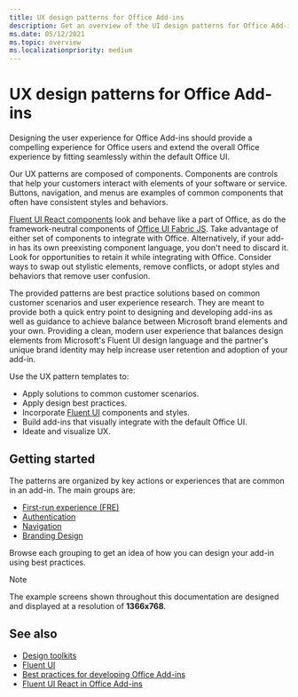 ```yaml
---
title: UX design patterns for Office Add-ins
description: Get an overview of the UI design patterns for Office Add-ins, including patterns for navigation, authentication, first-run, and branding.
ms.date: 05/12/2021
ms.topic: overview
ms.localizationpriority: medium
---
```


# UX design patterns for Office Add-ins

Designing the user experience for Office Add-ins should provide a compelling experience for Office users and extend the overall Office experience by fitting seamlessly within the default Office UI.  

Our UX patterns are composed of components. Components are controls that help your customers interact with elements of your software or service. Buttons, navigation, and menus are examples of common components that often have consistent styles and behaviors.

[Fluent UI React components](using-office-ui-fabric-react.md) look and behave like a part of Office, as do the framework-neutral components of [Office UI Fabric JS](fabric-core.md). Take advantage of either set of components to integrate with Office. Alternatively, if your add-in has its own preexisting component language, you don't need to discard it. Look for opportunities to retain it while integrating with Office. Consider ways to swap out stylistic elements, remove conflicts, or adopt styles and behaviors that remove user confusion.

The provided patterns are best practice solutions based on common customer scenarios and user experience research. They are meant to provide both a quick entry point to designing and developing add-ins as well as guidance to achieve balance between Microsoft brand elements and your own. Providing a clean, modern user experience that balances design elements from Microsoft's Fluent UI design language and the partner's unique brand identity may help increase user retention and adoption of your add-in.

Use the UX pattern templates to:

* Apply solutions to common customer scenarios.
* Apply design best practices.
* Incorporate [Fluent UI](https://developer.microsoft.com/fluentui#/get-started) components and styles.
* Build add-ins that visually integrate with the default Office UI.
* Ideate and visualize UX.

## Getting started

The patterns are organized by key actions or experiences that are common in an add-in. The main groups are:

* [First-run experience (FRE)](../design/first-run-experience-patterns.md)
* [Authentication](../design/authentication-patterns.md)
* [Navigation](../design/navigation-patterns.md)
* [Branding Design](../design/branding-patterns.md)

Browse each grouping to get an idea of how you can design your add-in using best practices.

> [!NOTE]
> The example screens shown throughout this documentation are designed and displayed at a resolution of **1366x768**.

## See also

* [Design toolkits](design-toolkits.md)
* [Fluent UI](https://developer.microsoft.com/fluentui#)
* [Best practices for developing Office Add-ins](../concepts/add-in-development-best-practices.md)
* [Fluent UI React in Office Add-ins](using-office-ui-fabric-react.md)
